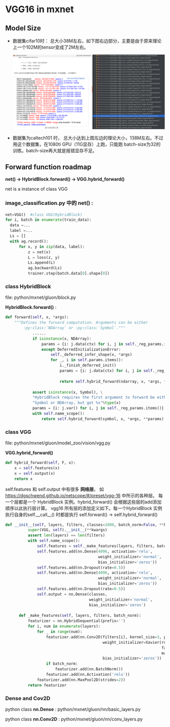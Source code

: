 

# VGG16 in mxnet

## Model Size

- 数据集cifar10时： 总大小38M左右，如下图右边部分，主要是由于原来理论上一个102M的tensor变成了2M左右。

  <img src ="pics/vgg16-tensor.png" >



- 数据集为caltech101 时， 总大小达到上图左边的理论大小，138M左右。不过用这个数据集，在1080ti GPU（11G显存）上跑，只能跑 batch-size为32的训练。batch-size再大就是报错显存不足。





## Forward function roadmap

**net() -> HybridBlock.forward() -> VGG.hybrid_forward()**

net is a instance of class VGG

### image_classification.py 中的 **net()** :

```python
net=VGG()  #class VGG(HybridBlock)
for i, batch in enumerate(train_data):
  data =...
  label =...
  Ls = []
  with ag.record():
      for x, y in zip(data, label):
          z = net(x)
          L = loss(z, y)
          Ls.append(L)
          ag.backward(Ls)
          trainer.step(batch.data[0].shape[0])
```

### class HybridBlock

file: python/mxnet/gluon/block.py

**HybridBlock.forward()** :

```python
def forward(self, x, *args):
    """Defines the forward computation. Arguments can be either
        :py:class:`NDArray` or :py:class:`Symbol`."""
            ......
            if isinstance(x, NDArray):
                params = {i: j.data(ctx) for i, j in self._reg_params.items()}
                except DeferredInitializationError:
                    self._deferred_infer_shape(x, *args)
                    for _, i in self.params.items():
                        i._finish_deferred_init()
                        params = {i: j.data(ctx) for i, j in self._reg_params.items()}

                        return self.hybrid_forward(ndarray, x, *args, **params)

            assert isinstance(x, Symbol), \
            "HybridBlock requires the first argument to forward be either " \
            "Symbol or NDArray, but got %s"%type(x)
            params = {i: j.var() for i, j in self._reg_params.items()}
            with self.name_scope():
                return self.hybrid_forward(symbol, x, *args, **params)
```



### class VGG

file: python/mxnet/gluon/model_zoo/vision/vgg.py

**VGG.hybrid_forward()**

```python
def hybrid_forward(self, F, x):
    x = self.features(x)
    x = self.output(x)
    return x
```
self.features 和 self.output 中有很多 **网络层**， 如     https://dgschwend.github.io/netscope/#/preset/vgg-16 中所示的各种层。 每一个层都是一个 HybridBlock 实例。hybrid_forward() 会根据这些层的add添加顺序以此执行层计算。 vgg16 所有层的添加定义如下。每一个HybridBlock 实例执行自身的self.\_\_call\_\_() 时都是执行 self.forward() -> self.hybrid_forward()

```python
def __init__(self, layers, filters, classes=1000, batch_norm=False, **kwargs):
          super(VGG, self).__init__(**kwargs)
          assert len(layers) == len(filters)
          with self.name_scope():
              self.features = self._make_features(layers, filters, batch_norm)
              self.features.add(nn.Dense(4096, activation='relu',
                                         weight_initializer='normal',
                                         bias_initializer='zeros'))
              self.features.add(nn.Dropout(rate=0.5))
              self.features.add(nn.Dense(4096, activation='relu',
                                         weight_initializer='normal',
                                         bias_initializer='zeros'))
              self.features.add(nn.Dropout(rate=0.5))
              self.output = nn.Dense(classes,
                                     weight_initializer='normal',
                                     bias_initializer='zeros')
  
      def _make_features(self, layers, filters, batch_norm):
          featurizer = nn.HybridSequential(prefix='')
          for i, num in enumerate(layers):
              for _ in range(num):
                  featurizer.add(nn.Conv2D(filters[i], kernel_size=3, padding=1,
                                           weight_initializer=Xavier(rnd_type='gaussian',
                                                                     factor_type='out',
                                                                     magnitude=2),
                                           bias_initializer='zeros'))
                  if batch_norm:
                      featurizer.add(nn.BatchNorm())
                  featurizer.add(nn.Activation('relu'))
              featurizer.add(nn.MaxPool2D(strides=2))
          return featurizer
```

### Dense and Cov2D

python class **nn.Dense** : python/mxnet/gluon/nn/basic_layers.py

python class **nn.Conv2D** : python/mxnet/gluon/nn/conv_layers.py








